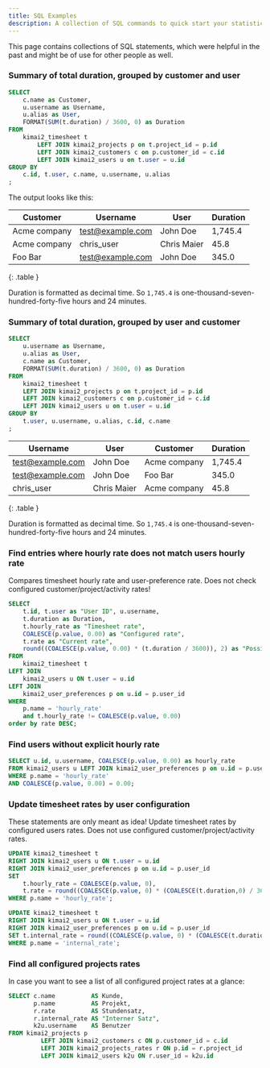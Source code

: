 ```yaml
---
title: SQL Examples
description: A collection of SQL commands to quick start your statistic query 
---
```


This page contains collections of SQL statements, which were helpful in the past and might be of use for other people as well.

### Summary of total duration, grouped by customer and user
 
```sql
SELECT
    c.name as Customer,
    u.username as Username,
    u.alias as User,
    FORMAT(SUM(t.duration) / 3600, 0) as Duration
FROM
    kimai2_timesheet t
        LEFT JOIN kimai2_projects p on t.project_id = p.id
        LEFT JOIN kimai2_customers c on p.customer_id = c.id
        LEFT JOIN kimai2_users u on t.user = u.id
GROUP BY
    c.id, t.user, c.name, u.username, u.alias
;
```

The output looks like this:

| Customer     | Username         | User        | Duration |
|--------------|------------------|-------------|----------|
| Acme company | test@example.com | John Doe    | 1,745.4  |
| Acme company | chris_user       | Chris Maier | 45.8     |
| Foo Bar      | test@example.com | John Doe    | 345.0    |
{: .table }

Duration is formatted as decimal time.
So `1,745.4` is one-thousand-seven-hundred-forty-five hours and 24 minutes.

### Summary of total duration, grouped by user and customer

```sql
SELECT
    u.username as Username,
    u.alias as User,
    c.name as Customer,
    FORMAT(SUM(t.duration) / 3600, 0) as Duration
FROM
    kimai2_timesheet t
    LEFT JOIN kimai2_projects p on t.project_id = p.id
    LEFT JOIN kimai2_customers c on p.customer_id = c.id
    LEFT JOIN kimai2_users u on t.user = u.id
GROUP BY
    t.user, u.username, u.alias, c.id, c.name
;
```

| Username         | User        | Customer     | Duration |
|------------------|-------------|--------------|----------|
| test@example.com | John Doe    | Acme company | 1,745.4  |
| test@example.com | John Doe    | Foo Bar      | 345.0    |
| chris_user       | Chris Maier | Acme company | 45.8     |
{: .table }

Duration is formatted as decimal time.
So `1,745.4` is one-thousand-seven-hundred-forty-five hours and 24 minutes.

### Find entries where hourly rate does not match users hourly rate

Compares timesheet hourly rate and user-preference rate. 
Does not check configured customer/project/activity rates!

```sql
SELECT
    t.id, t.user as "User ID", u.username,
    t.duration as Duration,
    t.hourly_rate as "Timesheet rate",
    COALESCE(p.value, 0.00) as "Configured rate",
    t.rate as "Current rate",
    round((COALESCE(p.value, 0.00) * (t.duration / 3600)), 2) as "Possible rate"
FROM
    kimai2_timesheet t
LEFT JOIN
    kimai2_users u ON t.user = u.id
LEFT JOIN
    kimai2_user_preferences p on u.id = p.user_id
WHERE
    p.name = 'hourly_rate'
    and t.hourly_rate != COALESCE(p.value, 0.00)
order by rate DESC;
```

### Find users without explicit hourly rate

```sql
SELECT u.id, u.username, COALESCE(p.value, 0.00) as hourly_rate
FROM kimai2_users u LEFT JOIN kimai2_user_preferences p on u.id = p.user_id
WHERE p.name = 'hourly_rate'
AND COALESCE(p.value, 0.00) = 0.00;
```

### Update timesheet rates by user configuration

These statements are only meant as idea! Update timesheet rates by configured users rates.
Does not use configured customer/project/activity rates.

```sql
UPDATE kimai2_timesheet t
RIGHT JOIN kimai2_users u ON t.user = u.id
RIGHT JOIN kimai2_user_preferences p on u.id = p.user_id
SET
    t.hourly_rate = COALESCE(p.value, 0),
    t.rate = round((COALESCE(p.value, 0) * (COALESCE(t.duration,0) / 3600)), 2)
WHERE p.name = 'hourly_rate';

UPDATE kimai2_timesheet t
RIGHT JOIN kimai2_users u ON t.user = u.id
RIGHT JOIN kimai2_user_preferences p on u.id = p.user_id
SET t.internal_rate = round((COALESCE(p.value, 0) * (COALESCE(t.duration,0) / 3600)), 2)
WHERE p.name = 'internal_rate';
```

### Find all configured projects rates

In case you want to see a list of all configured project rates at a glance:

```sql
SELECT c.name          AS Kunde,
       p.name          AS Projekt,
       r.rate          AS Stundensatz,
       r.internal_rate AS "Interner Satz",
       k2u.username    AS Benutzer
FROM kimai2_projects p
         LEFT JOIN kimai2_customers c ON p.customer_id = c.id
         LEFT JOIN kimai2_projects_rates r ON p.id = r.project_id
         LEFT JOIN kimai2_users k2u ON r.user_id = k2u.id
```
